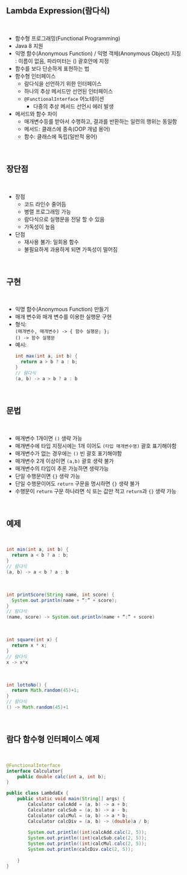 ## Lambda Expression(람다식)
</br>

- 함수형 프로그래밍(Functional Programming)
- Java 8 지원
- 익명 함수(Anonymous Function) / 익명 객체(Anonymous Object) 지칭  
  : 이름이 없음, 파라미터는 () 괄호안에 지정
- 함수를 보다 단순하게 표현하는 법
- 함수형 인터페이스
    - 람다식을 선언하기 위한 인터페이스
    - 하나의 추상 메서드만 선언된 인터페이스
    - `@FunctionalInterface` 어노테이션
      - 다중의 추상 메서드 선언시 에러 발생
- 메서드와 함수 차이
   - 매개변수등를 받아서 수행하고, 결과를 반환하는 일련의 행위는 동일함
   - 메서드: 클래스에 종속(OOP 개념 용어)
   - 함수: 클래스에 독립(일반적 용어)
</br>

## 장단점
</br>

- 장점
  - 코드 라인수 줄어듬
  - 병렬 프로그래밍 가능
  - 람다식으로 실행문을 전달 할 수 있음
  - 가독성이 높음
- 단점
  - 재사용 불가: 일회용 함수
  - 불필요하게 과용하게 되면 가독성이 떨어짐
</br>

## 구현
</br>

- 익명 함수(Anonymous Function) 만들기
- 매개 변수와 매개 변수를 이용한 실행문 구현
- 형식:  
  `(매개변수, 매개변수) -> { 함수 실행문; };`  
  `() -> 함수 실행문`  
- 예시:  
  ```java
  int max(int a, int b) {
    return a > b ? a : b;
  }
  // 람다식
  (a, b) -> a > b ? a : b
  ```
</br>

## 문법
</br>

- 매개변수 1개이면 `()` 생략 가능
- 매개변수에 타입 지정시에는 1개 이어도 `(타입 매개변수명)` 괄호 표기해야함
- 매개변수가 없는 경우에는 `()` 빈 괄호 표기해야함
- 매개변수 2개 이상이면 `(a,b)` 괄호 생략 불가
- 매개변수의 타입이 추론 가능하면 생략가능
- 단일 수행문이면 `{}` 생략 가능
- 단일 수행문이어도 `return` 구문을 명시하면 `{}` 생략 불가
- 수행문이 `return` 구문 하나라면 식 또는 값만 적고 `return`과 `{}` 생략 가능
</br>

## 예제
</br>

```java
int min(int a, int b) {
  return a < b ? a : b;
}
// 람다식
(a, b) -> a < b ? a : b
```
</br>

```java
int printScore(String name, int score) {
  System.out.println(name + “:” + score);
}
// 람다식
(name, score) -> System.out.println(name + “:” + score)
```
</br>

```java
int square(int x) {
  return x * x;
} 
// 람다식
x -> x*x
```
</br>

```java
int lottoNo() {
  return Math.random(45)+1;
} 
// 람다식
() -> Math.random(45)+1
```
</br>

## 람다 함수형 인터페이스 예제
</br>

```java
@FunctionalInterface
interface Calculator{
	public double calc(int a, int b);
}

public class LambdaEx {
	public static void main(String[] args) {
		Calculator calcAdd = (a, b) -> a + b;
		Calculator calcSub = (a, b) -> a - b;
		Calculator calcMul = (a, b) -> a * b;
		Calculator calcDiv = (a, b) -> (double)a / b;
		
		System.out.println((int)calcAdd.calc(2, 5));
		System.out.println((int)calcSub.calc(2, 5));
		System.out.println((int)calcMul.calc(2, 5));
		System.out.println(calcDiv.calc(2, 5));
		
	}
}
```
